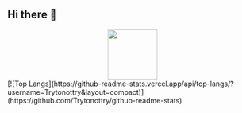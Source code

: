## Hi there 👋
<div id="header" align="center">
  <img src="https://media0.giphy.com/media/v1.Y2lkPTc5MGI3NjExYzB0YmZsbHJuNzEyZjVramNoYXo1dXR4YnhubzF6cmc1N2J3cmo5bCZlcD12MV9pbnRlcm5hbF9naWZfYnlfaWQmY3Q9Zw/FoVzfcqCDSb7zCynOp/giphy.gif" width="100"/>
</div>
[![Top Langs](https://github-readme-stats.vercel.app/api/top-langs/?username=Trytonottry&layout=compact)](https://github.com/Trytonottry/github-readme-stats)

<img src="https://komarev.com/ghpvc/?username=Trytonottry&style=flat-square&color=blue" alt=""/>
